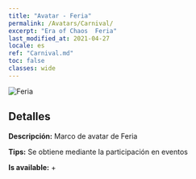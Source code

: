 ```yaml
---
title: "Avatar - Feria"
permalink: /Avatars/Carnival/
excerpt: "Era of Chaos  Feria"
last_modified_at: 2021-04-27
locale: es
ref: "Carnival.md"
toc: false
classes: wide
---
```

 ![Feria](/images/a/avatarFrame_95.png)

## Detalles

 **Descripción:** Marco de avatar de Feria 

 **Tips:** Se obtiene mediante la participación en eventos 

 **Is available:**  + 


